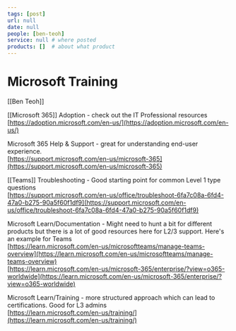 ```yaml
---
tags: [post]
url: null
date: null
people: [ben-teoh]
service: null # where posted
products: []  # about what product
---
```


# Microsoft Training

[[Ben Teoh]]

[[Microsoft 365]] Adoption - check out the IT Professional resources  
[https://adoption.microsoft.com/en-us/](https://adoption.microsoft.com/en-us/)  
  
Microsoft 365 Help & Support - great for understanding end-user experience.  
[https://support.microsoft.com/en-us/microsoft-365](https://support.microsoft.com/en-us/microsoft-365)  
  
[[Teams]] Troubleshooting - Good starting point for common Level 1 type questions  
[https://support.microsoft.com/en-us/office/troubleshoot-6fa7c08a-6fd4-47a0-b275-90a5f60f1df9](https://support.microsoft.com/en-us/office/troubleshoot-6fa7c08a-6fd4-47a0-b275-90a5f60f1df9)  
  
Microsoft Learn/Documentation - Might need to hunt a bit for different products but there is a lot of good resources here for L2/3 support. Here's an example for Teams  
[https://learn.microsoft.com/en-us/microsoftteams/manage-teams-overview](https://learn.microsoft.com/en-us/microsoftteams/manage-teams-overview)  
[https://learn.microsoft.com/en-us/microsoft-365/enterprise/?view=o365-worldwide](https://learn.microsoft.com/en-us/microsoft-365/enterprise/?view=o365-worldwide)  
  
Microsoft Learn/Training - more structured approach which can lead to certifications. Good for L3 admins  
[https://learn.microsoft.com/en-us/training/](https://learn.microsoft.com/en-us/training/)